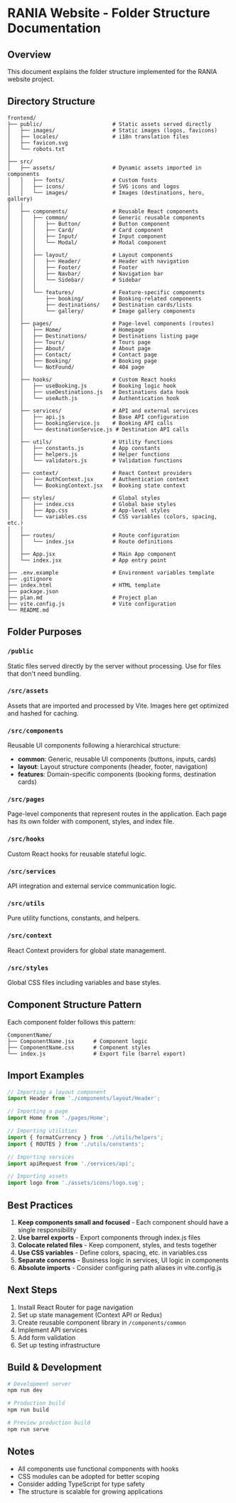 # RANIA Website - Folder Structure Documentation

## Overview
This document explains the folder structure implemented for the RANIA website project.

## Directory Structure

```
frontend/
├── public/                      # Static assets served directly
│   ├── images/                  # Static images (logos, favicons)
│   ├── locales/                 # i18n translation files
│   ├── favicon.svg
│   └── robots.txt
│
├── src/
│   ├── assets/                  # Dynamic assets imported in components
│   │   ├── fonts/               # Custom fonts
│   │   ├── icons/               # SVG icons and logos
│   │   └── images/              # Images (destinations, hero, gallery)
│   │
│   ├── components/              # Reusable React components
│   │   ├── common/              # Generic reusable components
│   │   │   ├── Button/          # Button component
│   │   │   ├── Card/            # Card component
│   │   │   ├── Input/           # Input component
│   │   │   └── Modal/           # Modal component
│   │   │
│   │   ├── layout/              # Layout components
│   │   │   ├── Header/          # Header with navigation
│   │   │   ├── Footer/          # Footer
│   │   │   ├── Navbar/          # Navigation bar
│   │   │   └── Sidebar/         # Sidebar
│   │   │
│   │   └── features/            # Feature-specific components
│   │       ├── booking/         # Booking-related components
│   │       ├── destinations/    # Destination cards/lists
│   │       └── gallery/         # Image gallery components
│   │
│   ├── pages/                   # Page-level components (routes)
│   │   ├── Home/                # Homepage
│   │   ├── Destinations/        # Destinations listing page
│   │   ├── Tours/               # Tours page
│   │   ├── About/               # About page
│   │   ├── Contact/             # Contact page
│   │   ├── Booking/             # Booking page
│   │   └── NotFound/            # 404 page
│   │
│   ├── hooks/                   # Custom React hooks
│   │   ├── useBooking.js        # Booking logic hook
│   │   ├── useDestinations.js   # Destinations data hook
│   │   └── useAuth.js           # Authentication hook
│   │
│   ├── services/                # API and external services
│   │   ├── api.js               # Base API configuration
│   │   ├── bookingService.js    # Booking API calls
│   │   └── destinationService.js # Destination API calls
│   │
│   ├── utils/                   # Utility functions
│   │   ├── constants.js         # App constants
│   │   ├── helpers.js           # Helper functions
│   │   └── validators.js        # Validation functions
│   │
│   ├── context/                 # React Context providers
│   │   ├── AuthContext.jsx      # Authentication context
│   │   └── BookingContext.jsx   # Booking state context
│   │
│   ├── styles/                  # Global styles
│   │   ├── index.css            # Global base styles
│   │   ├── App.css              # App-level styles
│   │   └── variables.css        # CSS variables (colors, spacing, etc.)
│   │
│   ├── routes/                  # Route configuration
│   │   └── index.jsx            # Route definitions
│   │
│   ├── App.jsx                  # Main App component
│   └── index.jsx                # App entry point
│
├── .env.example                 # Environment variables template
├── .gitignore
├── index.html                   # HTML template
├── package.json
├── plan.md                      # Project plan
├── vite.config.js               # Vite configuration
└── README.md
```

## Folder Purposes

### `/public`
Static files served directly by the server without processing. Use for files that don't need bundling.

### `/src/assets`
Assets that are imported and processed by Vite. Images here get optimized and hashed for caching.

### `/src/components`
Reusable UI components following a hierarchical structure:
- **common**: Generic, reusable UI components (buttons, inputs, cards)
- **layout**: Layout structure components (header, footer, navigation)
- **features**: Domain-specific components (booking forms, destination cards)

### `/src/pages`
Page-level components that represent routes in the application. Each page has its own folder with component, styles, and index file.

### `/src/hooks`
Custom React hooks for reusable stateful logic.

### `/src/services`
API integration and external service communication logic.

### `/src/utils`
Pure utility functions, constants, and helpers.

### `/src/context`
React Context providers for global state management.

### `/src/styles`
Global CSS files including variables and base styles.

## Component Structure Pattern

Each component folder follows this pattern:
```
ComponentName/
├── ComponentName.jsx      # Component logic
├── ComponentName.css      # Component styles
└── index.js               # Export file (barrel export)
```

## Import Examples

```javascript
// Importing a layout component
import Header from './components/layout/Header';

// Importing a page
import Home from './pages/Home';

// Importing utilities
import { formatCurrency } from './utils/helpers';
import { ROUTES } from './utils/constants';

// Importing services
import apiRequest from './services/api';

// Importing assets
import logo from './assets/icons/logo.svg';
```

## Best Practices

1. **Keep components small and focused** - Each component should have a single responsibility
2. **Use barrel exports** - Export components through index.js files
3. **Colocate related files** - Keep component, styles, and tests together
4. **Use CSS variables** - Define colors, spacing, etc. in variables.css
5. **Separate concerns** - Business logic in services, UI logic in components
6. **Absolute imports** - Consider configuring path aliases in vite.config.js

## Next Steps

1. Install React Router for page navigation
2. Set up state management (Context API or Redux)
3. Create reusable component library in `/components/common`
4. Implement API services
5. Add form validation
6. Set up testing infrastructure

## Build & Development

```bash
# Development server
npm run dev

# Production build
npm run build

# Preview production build
npm run serve
```

## Notes

- All components use functional components with hooks
- CSS modules can be adopted for better scoping
- Consider adding TypeScript for type safety
- The structure is scalable for growing applications
